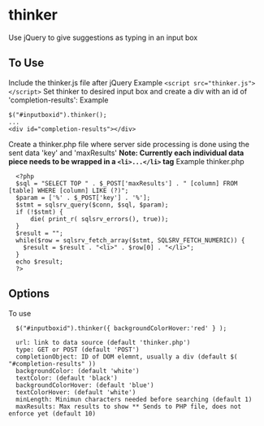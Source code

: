 # thinker
Use jQuery to give suggestions as typing in an input box

## To Use
Include the thinker.js file after jQuery Example `<script src="thinker.js"></script>`
Set thinker to desired input box and create a div with an id of 'completion-results': 
Example
```
$("#inputboxid").thinker();
...
<div id="completion-results"></div>
```
Create a thinker.php file where server side processing is done using the sent data 'key' and 'maxResults'
**Note: Currently each individual data piece needs to be wrapped in a `<li>...</li>` tag**
Example thinker.php
```
  <?php 
  $sql = "SELECT TOP " . $_POST['maxResults'] . " [column] FROM [table] WHERE [column] LIKE (?)"; 
  $param = ['%' . $_POST['key'] . '%'];
  $stmt = sqlsrv_query($conn, $sql, $param);  
  if (!$stmt) {
	  die( print_r( sqlsrv_errors(), true));
  }
  $result = "";
  while($row = sqlsrv_fetch_array($stmt, SQLSRV_FETCH_NUMERIC)) {
    $result = $result . "<li>" . $row[0] . "</li>";
  }
  echo $result;
  ?>
```
  
## Options
To use
```
  $("#inputboxid").thinker({ backgroundColorHover:'red' } );

  url: link to data source (default 'thinker.php')
  type: GET or POST (default 'POST')
  completionObject: ID of DOM elemnt, usually a div (default $( "#completion-results" ))
  backgroundColor: (default 'white')
  textColor: (default 'black')
  backgroundColorHover: (default 'blue')
  textColorHover: (default 'white')
  minLength: Minimun characters needed before searching (default 1)
  maxResults: Max results to show ** Sends to PHP file, does not enforce yet (default 10)
  ```
